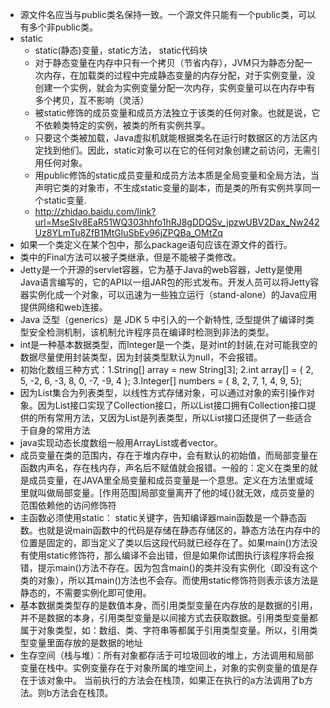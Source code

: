 * 源文件名应当与public类名保持一致。一个源文件只能有一个public类，可以有多个非public类。
* static
	* static(静态)变量，static方法， static代码块
	* 对于静态变量在内存中只有一个拷贝（节省内存），JVM只为静态分配一次内存，在加载类的过程中完成静态变量的内存分配，对于实例变量，没创建一个实例，就会为实例变量分配一次内存，实例变量可以在内存中有多个拷贝，互不影响（灵活）
	* 被static修饰的成员变量和成员方法独立于该类的任何对象。也就是说，它不依赖类特定的实例，被类的所有实例共享。
	* 只要这个类被加载，Java虚拟机就能根据类名在运行时数据区的方法区内定找到他们。因此，static对象可以在它的任何对象创建之前访问，无需引用任何对象。 
	* 用public修饰的static成员变量和成员方法本质是全局变量和全局方法，当声明它类的对象市，不生成static变量的副本，而是类的所有实例共享同一个static变量.
	* http://zhidao.baidu.com/link?url=MseSIv8EaR51WQ303hhfo1hRJ8gDDQSv_jpzwUBV2Dax_Nw242Uz8YLmTu8ZfB1MtGluSbEv96jZPQBa_OMtZq
* 如果一个类定义在某个包中，那么package语句应该在源文件的首行。
* 类中的Final方法可以被子类继承，但是不能被子类修改。
* Jetty是一个开源的servlet容器，它为基于Java的web容器，Jetty是使用Java语言编写的，它的API以一组JAR包的形式发布。开发人员可以将Jetty容器实例化成一个对象，可以迅速为一些独立运行（stand-alone）的Java应用提供网络和web连接。
* Java 泛型（generics）是 JDK 5 中引入的一个新特性, 泛型提供了编译时类型安全检测机制，该机制允许程序员在编译时检测到非法的类型。
* int是一种基本数据类型，而Integer是一个类，是对int的封装,在对可能我空的数据尽量使用封装类型，因为封装类型默认为null，不会报错。
* 初始化数组三种方式：1.String[] array = new String[3];    2.int array[] = { 2, 5, -2, 6, -3, 8, 0, -7, -9, 4 };    3.Integer[] numbers = { 8, 2, 7, 1, 4, 9, 5};
* 因为List集合为列表类型，以线性方式存储对象，可以通过对象的索引操作对象。因为List接口实现了Collection接口，所以List接口拥有Collection接口提供的所有常用方法，又因为List是列表类型，所以List接口还提供了一些适合于自身的常用方法
* java实现动态长度数组一般用ArrayList或者vector。
* 成员变量在类的范围内，存在于堆内存中，会有默认的初始值，而局部变量在函数内声名，存在栈内存，声名后不赋值就会报错。一般的：定义在类里的就是成员变量，在JAVA里全局变量和成员变量是一个意思。定义在方法里或域里就叫做局部变量。[作用范围]局部变量离开了他的域{}就无效，成员变量的范围依赖他的访问修饰符
* 主函数必须使用static： static关键字，告知编译器main函数是一个静态函数。也就是说main函数中的代码是存储在静态存储区的，静态方法在内存中的位置是固定的，即当定义了类以后这段代码就已经存在了。如果main()方法没有使用static修饰符，那么编译不会出错，但是如果你试图执行该程序将会报错，提示main()方法不存在。因为包含main()的类并没有实例化（即没有这个类的对象），所以其main()方法也不会存。而使用static修饰符则表示该方法是静态的，不需要实例化即可使用。
* 基本数据类类型存的是数值本身，而引用类型变量在内存放的是数据的引用，并不是数据的本身，引用类型变量是以间接方式去获取数据。引用类型变量都属于对象类型，如：数组、类、字符串等都属于引用类型变量。所以，引用类型变量里面存放的是数据的地址
* 生存空间（栈与堆）：所有对象都存活于可垃圾回收的堆上，方法调用和局部变量在栈中。实例变量存在于对象所属的堆空间上，对象的实例变量的值是存在于该对象中。
当前执行的方法会在栈顶，如果正在执行的a方法调用了b方法。则b方法会在栈顶。

